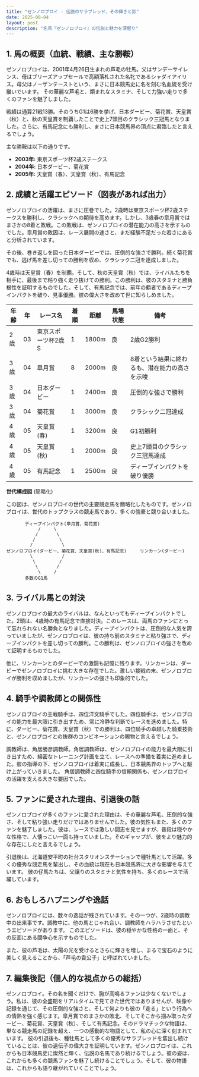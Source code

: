 ```yaml
---
title: "ゼンノロブロイ - 伝説のサラブレッド、その輝きと影"
date: 2025-08-04
layout: post
description: "名馬『ゼンノロブロイ』の伝説と魅力を深堀り"
---
```


## 1. 馬の概要（血統、戦績、主な勝鞍）

ゼンノロブロイは、2001年4月26日生まれの芦毛の牡馬。父はサンデーサイレンス、母はブリーズアップセールで高額落札された名牝であるシャダイアイリス。母父はノーザンテーストという、まさに日本競馬史に名を刻む名血統を受け継いでいます。  その華麗な芦毛と、類まれなスタミナ、そして力強い走りで多くのファンを魅了しました。

戦績は通算21戦13勝。そのうちG1は6勝を挙げ、日本ダービー、菊花賞、天皇賞（秋）と、秋の天皇賞を制覇したことで史上7頭目のクラシック三冠馬となりました。さらに、有馬記念にも勝利し、まさに日本競馬界の頂点に君臨したと言えるでしょう。

主な勝鞍は以下の通りです。

* **2003年:** 東京スポーツ杯2歳ステークス
* **2004年:** 日本ダービー、菊花賞
* **2005年:** 天皇賞（春）、天皇賞（秋）、有馬記念


## 2. 成績と活躍エピソード（図表があれば出力）

ゼンノロブロイの活躍は、まさに圧巻でした。2歳時は東京スポーツ杯2歳ステークスを勝利し、クラシックへの期待を高めます。しかし、3歳春の皐月賞ではまさかの8着と敗戦。この敗戦は、ゼンノロブロイの潜在能力の高さを示すものでした。皐月賞の敗因は、レース展開の速さと、まだ経験不足だった若さにあると分析されています。

その後、巻き返しを図った日本ダービーでは、圧倒的な強さで勝利。続く菊花賞でも、逃げ馬を差し切っての勝利を収め、クラシック二冠を達成しました。

4歳時は天皇賞（春）を制覇。そして、秋の天皇賞（秋）では、ライバルたちを相手に、最後まで粘り強く走り抜けての勝利。この勝利は、彼のスタミナと勝負根性を証明するものでした。そして、有馬記念では、前年の覇者であるディープインパクトを破り、見事優勝。彼の偉大さを改めて世に知らしめました。

| 年齢 | 年 | レース名          | 着順 | 距離 | 馬場状態 | 備考                                      |
|-----|---|-------------------|-----|-----|----------|-------------------------------------------|
| 2歳 | 03 | 東京スポーツ杯2歳S | 1   | 1800m| 良       | 2歳G2勝利                                 |
| 3歳 | 04 | 皐月賞            | 8   | 2000m| 良       | 8着という結果に終わるも、潜在能力の高さを示唆 |
| 3歳 | 04 | 日本ダービー        | 1   | 2400m| 良       | 圧倒的な強さで勝利                         |
| 3歳 | 04 | 菊花賞            | 1   | 3000m| 良       | クラシック二冠達成                         |
| 4歳 | 05 | 天皇賞(春)        | 1   | 3200m| 良       | G1初勝利                                 |
| 4歳 | 05 | 天皇賞(秋)        | 1   | 2000m| 良       | 史上7頭目のクラシック三冠馬達成               |
| 4歳 | 05 | 有馬記念          | 1   | 2500m| 良       | ディープインパクトを破り優勝                 |


**世代構成図** (簡略化)

この図は、ゼンノロブロイの世代の主要競走馬を簡略化したものです。ゼンノロブロイは、世代のトップクラスの競走馬であり、多くの強豪と競り合いました。


```
       ディープインパクト(皐月賞、菊花賞)
            /     \
           /       \
          /         \
         /           \
ゼンノロブロイ(ダービー、菊花賞、天皇賞(秋)、有馬記念)     リンカーン(ダービー)
         \           /
          \         /
           \       /
            \     /
       多数のG1馬
```


## 3. ライバル馬との対決

ゼンノロブロイの最大のライバルは、なんといってもディープインパクトでした。2頭は、4歳時の有馬記念で直接対決。このレースは、両馬のファンにとって忘れられない名勝負となりました。ディープインパクトは、圧倒的な人気を誇っていましたが、ゼンノロブロイは、彼の持ち前のスタミナと粘り強さで、ディープインパクトを差し切っての勝利。この勝利は、ゼンノロブロイの強さを改めて証明するものでした。


他に、リンカーンとのダービーでの激闘も記憶に残ります。リンカーンは、ダービーでゼンノロブロイに挑む大きな存在でした。激しい接戦の末、ゼンノロブロイが勝利を収めましたが、リンカーンの強さも印象的でした。


## 4. 騎手や調教師との関係性

ゼンノロブロイの主戦騎手は、四位洋文騎手でした。四位騎手は、ゼンノロブロイの能力を最大限に引き出すため、常に冷静な判断でレースを進めました。特に、ダービー、菊花賞、天皇賞（秋）での勝利は、四位騎手の卓越した騎乗技術と、ゼンノロブロイとの抜群のコンビネーションの賜物と言えるでしょう。

調教師は、角居勝彦調教師。角居調教師は、ゼンノロブロイの能力を最大限に引き出すため、綿密なトレーニング計画を立て、レースへの準備を着実に進めました。彼の指導の下、ゼンノロブロイは着実に成長し、日本競馬界のトップへと駆け上がっていきました。  角居調教師と四位騎手の信頼関係も、ゼンノロブロイの活躍を支える大きな要因でした。


## 5. ファンに愛された理由、引退後の話

ゼンノロブロイが多くのファンに愛された理由は、その華麗な芦毛、圧倒的な強さ、そして粘り強い走りだけではありませんでした。彼の気性もまた、多くのファンを魅了しました。彼は、レースでは激しい闘志を見せますが、普段は穏やかな性格で、人懐っこい一面も持っていました。そのギャップが、彼をより魅力的な存在にしたと言えるでしょう。

引退後は、北海道安平町の社台スタリオンステーションで種牡馬として活躍。多くの優秀な競走馬を輩出し、その血統は現在も日本競馬界に大きな影響を与えています。  彼の仔馬たちは、父譲りのスタミナと気性を持ち、多くのレースで活躍しています。


## 6. おもしろハプニングや逸話

ゼンノロブロイには、数々の逸話が残されています。その一つが、2歳時の調教中の出来事です。調教中に、他の馬とじゃれ合い、調教師をハラハラさせたというエピソードがあります。  このエピソードは、彼の穏やかな性格の一面と、その反面にある闘争心を示すものでした。

また、彼の芦毛は、太陽の光を受けるとさらに輝きを増し、まるで宝石のように美しく見えることから、「芦毛の貴公子」と呼ばれていました。


## 7. 編集後記（個人的な視点からの総括）

ゼンノロブロイ。その名を聞くだけで、胸が高鳴るファンは少なくないでしょう。私は、彼の全盛期をリアルタイムで見てきた世代ではありませんが、映像や記録を通じて、その圧倒的な強さと、そして何よりも彼の「走る」という行為への情熱を強く感じます。皐月賞でのまさかの敗北、そしてそこから掴み取ったダービー、菊花賞、天皇賞（秋）、そして有馬記念。そのドラマチックな物語は、単なる競走馬の記録を超え、一つの感動的な物語として、私の心に深く刻まれています。  彼の引退後も、種牡馬として多くの優秀なサラブレッドを輩出し続けていることは、彼の遺伝子の偉大さを証明しています。ゼンノロブロイは、これからも日本競馬史に燦然と輝く、伝説の名馬であり続けるでしょう。彼の姿は、これからも多くの競馬ファンを魅了し続けることでしょう。そして、彼の物語は、これからも語り継がれていくことでしょう。
